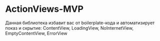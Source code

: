 # ActionViews-MVP
Данная библиотека избавит вас от boilerplate-кода и автоматизирует показ и скрытие: ContentView, LoadingView, NoInternetView, EmptyContentView, ErrorView
